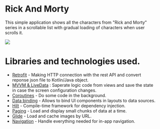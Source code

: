 # Rick And Morty

This simple application shows all the characters from "Rick and Morty" series in a scrollable list with gradual loading of characters when user scrolls it.

<img src="https://user-images.githubusercontent.com/48939805/185069974-0fec770d-b4d5-4e61-a180-082a53919fb8.gif" >






# Libraries and technologies used.
- [Retrofit](https://square.github.io/retrofit/) - Making HTTP connection with the rest API and convert reponse json file to Kotlin/Java object.
- [MVVM & LiveData](https://developer.android.com/topic/architecture) : Saperate logic code from views and save the state in case the screen configuration changes.
- [Coroutines](https://kotlinlang.org/docs/coroutines-overview.html#sample-projects) - Do some code in the background.
- [Data binding](https://developer.android.com/topic/libraries/data-binding) - Allows to bind UI components in layouts to data sources.
- [Hilt](https://developer.android.com/training/dependency-injection/hilt-android) - Compile-time framework for dependency injection.
- [Paging](https://developer.android.com/topic/libraries/architecture/paging/v3-overview) - Load and display small chunks of data at a time.
- [Glide](https://github.com/bumptech/glide) - Load and cache images by URL.
- [Navigation](https://developer.android.com/guide/navigation/navigation-getting-started) - Handle everything needed for in-app navigation.
